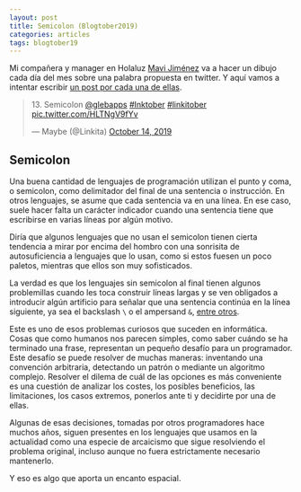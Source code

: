 ```yaml
---
layout: post
title: Semicolon (Blogtober2019)
categories: articles
tags: blogtober19
---
```


Mi compañera y manager en Holaluz [Mavi Jiménez](https://twitter.com/Linkita) va a hacer un dibujo cada día del mes sobre una palabra propuesta en twitter. Y aquí vamos a intentar escribir [un post por cada una de ellas](https://franiglesias.github.io/blogtober19-status/).

<blockquote class="twitter-tweet" data-conversation="none" data-theme="dark"><p lang="it" dir="ltr">13. Semicolon <a href="https://twitter.com/glebapps?ref_src=twsrc%5Etfw">@glebapps</a> <a href="https://twitter.com/hashtag/Inktober?src=hash&amp;ref_src=twsrc%5Etfw">#Inktober</a> <a href="https://twitter.com/hashtag/linkitober?src=hash&amp;ref_src=twsrc%5Etfw">#linkitober</a> <a href="https://t.co/HLTNgV9fYv">pic.twitter.com/HLTNgV9fYv</a></p>&mdash; Maybe (@Linkita) <a href="https://twitter.com/Linkita/status/1183780712945799174?ref_src=twsrc%5Etfw">October 14, 2019</a></blockquote> <script async src="https://platform.twitter.com/widgets.js" charset="utf-8"></script>

## Semicolon

Una buena cantidad de lenguajes de programación utilizan el punto y coma, o semicolon, como delimitador del final de una sentencia o instrucción. En otros lenguajes, se asume que cada sentencia va en una línea. En ese caso, suele hacer falta un carácter indicador cuando una sentencia tiene que escribirse en varias líneas por algún motivo.

Diría que algunos lenguajes que no usan el semicolon tienen cierta tendencia a mirar por encima del hombro con una sonrisita de autosuficiencia a lenguajes que lo usan, como si estos fuesen un poco paletos, mientras que ellos son muy sofisticados.

La verdad es que los lenguajes sin semicolon al final tienen algunos problemillas cuando les toca construir líneas largas y se ven obligados a introducir algún artificio para señalar que una sentencia continúa en la línea siguiente, ya sea el backslash `\` o el ampersand `&`, [entre otros](https://en.wikipedia.org/wiki/Comparison_of_programming_languages_(syntax)#Line_continuation).

Este es uno de esos problemas curiosos que suceden en informática. Cosas que como humanos nos parecen simples, como saber cuándo se ha terminado una frase, representan un pequeño desafío para un programador. Este desafío se puede resolver de muchas maneras: inventando una convención arbitraria, detectando un patrón o mediante un algoritmo complejo. Resolver el dilema de cuál de las opciones es más conveniente es una cuestión de analizar los costes, los posibles beneficios, las limitaciones, los casos extremos, ponerlos ante ti y decidirte por una de ellas.

Algunas de esas decisiones, tomadas por otros programadores hace muchos años, siguen presentes en los lenguajes que usamos en la actualidad como una especie de arcaicismo que sigue resolviendo el problema original, incluso aunque no fuera estrictamente necesario mantenerlo.

Y eso es algo que aporta un encanto espacial.
